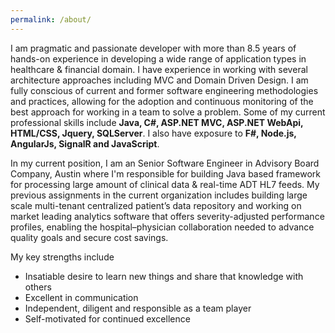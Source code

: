 ```yaml
---
permalink: /about/
---
```

I am pragmatic and passionate developer with more than 8.5 years of hands-on experience in developing a wide range of application types in healthcare & financial domain. I have experience in working with several architecture approaches including MVC and Domain Driven Design. I am fully conscious of current and former software engineering methodologies and practices, allowing for the adoption and continuous monitoring of the best approach for working in a team to solve a problem. Some of my current professional skills include **Java, C#, ASP.NET MVC, ASP.NET WebApi, HTML/CSS, Jquery, SQLServer**. I also have exposure to **F#, Node.js, AngularJs, SignalR and JavaScript**.

In my current position, I am an Senior Software Engineer in Advisory Board Company, Austin where I'm responsible for building Java based framework for processing large amount of clinical data & real-time ADT HL7 feeds. My previous assignments in the current organization includes building large scale multi-tenant centralized patient’s data repository and working on market leading analytics software that offers severity-adjusted performance profiles, enabling the hospital–physician collaboration needed to advance quality goals and secure cost savings.

My key strengths include

* Insatiable desire to learn new things and share that knowledge with others
* Excellent in communication
* Independent, diligent and responsible as a team player
* Self-motivated for continued excellence